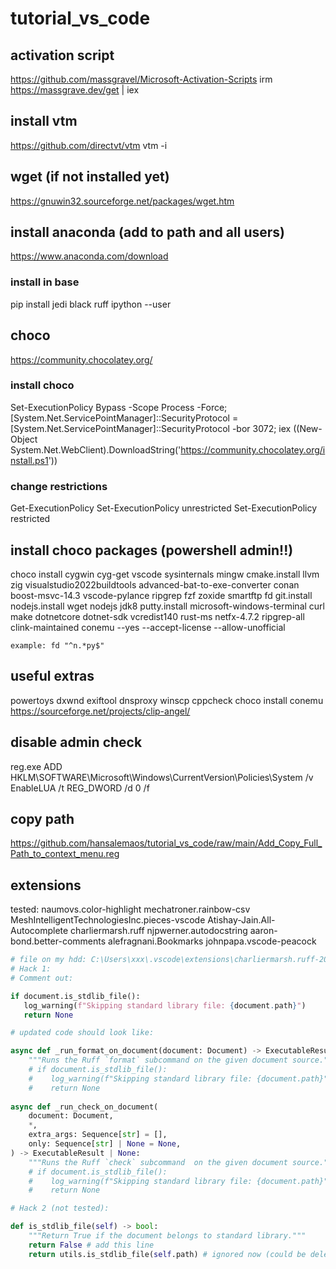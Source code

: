 # tutorial_vs_code

## activation script
https://github.com/massgravel/Microsoft-Activation-Scripts
irm https://massgrave.dev/get | iex

## install vtm 
https://github.com/directvt/vtm
vtm -i

## wget (if not installed yet)
https://gnuwin32.sourceforge.net/packages/wget.htm

## install anaconda (add to path and all users)
https://www.anaconda.com/download

### install in base 
pip install jedi black ruff ipython --user

## choco 
https://community.chocolatey.org/

### install choco 
Set-ExecutionPolicy Bypass -Scope Process -Force; [System.Net.ServicePointManager]::SecurityProtocol = [System.Net.ServicePointManager]::SecurityProtocol -bor 3072; iex ((New-Object System.Net.WebClient).DownloadString('https://community.chocolatey.org/install.ps1'))

### change restrictions

Get-ExecutionPolicy 
Set-ExecutionPolicy unrestricted
Set-ExecutionPolicy restricted

## install choco packages (powershell admin!!)

choco install cygwin cyg-get vscode sysinternals mingw cmake.install llvm zig visualstudio2022buildtools advanced-bat-to-exe-converter conan boost-msvc-14.3 vscode-pylance ripgrep fzf zoxide smartftp fd git.install nodejs.install wget nodejs jdk8 putty.install microsoft-windows-terminal curl make dotnetcore dotnet-sdk vcredist140 rust-ms netfx-4.7.2 ripgrep-all clink-maintained conemu --yes --accept-license --allow-unofficial

```
example: fd "^n.*py$"
```

## useful extras 

powertoys 
dxwnd
exiftool
dnsproxy
winscp
cppcheck
choco install conemu
https://sourceforge.net/projects/clip-angel/

## disable admin check 

reg.exe ADD HKLM\SOFTWARE\Microsoft\Windows\CurrentVersion\Policies\System /v EnableLUA /t REG_DWORD /d 0 /f

## copy path 

https://github.com/hansalemaos/tutorial_vs_code/raw/main/Add_Copy_Full_Path_to_context_menu.reg


## extensions

tested: 
naumovs.color-highlight
mechatroner.rainbow-csv
MeshIntelligentTechnologiesInc.pieces-vscode
Atishay-Jain.All-Autocomplete
charliermarsh.ruff
njpwerner.autodocstring
aaron-bond.better-comments
alefragnani.Bookmarks
johnpapa.vscode-peacock


```python 
# file on my hdd: C:\Users\xxx\.vscode\extensions\charliermarsh.ruff-2024.2.0-win32-x64\bundled\libs\ruff_lsp\server.py
# Hack 1:
# Comment out:

if document.is_stdlib_file():
   log_warning(f"Skipping standard library file: {document.path}")
   return None

# updated code should look like:

async def _run_format_on_document(document: Document) -> ExecutableResult | None:
    """Runs the Ruff `format` subcommand on the given document source."""
    # if document.is_stdlib_file():
    #    log_warning(f"Skipping standard library file: {document.path}")
    #    return None
	
async def _run_check_on_document(
    document: Document,
    *,
    extra_args: Sequence[str] = [],
    only: Sequence[str] | None = None,
) -> ExecutableResult | None:
    """Runs the Ruff `check` subcommand  on the given document source."""
    # if document.is_stdlib_file():
    #    log_warning(f"Skipping standard library file: {document.path}")
    #    return None

# Hack 2 (not tested):

def is_stdlib_file(self) -> bool:
	"""Return True if the document belongs to standard library."""
	return False # add this line
	return utils.is_stdlib_file(self.path) # ignored now (could be deleted)
```
